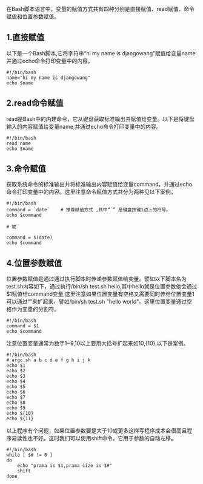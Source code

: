 在Bash脚本语言中，变量的赋值方式共有四种分别是直接赋值、read赋值、命令赋值和位置参数赋值。

## 1.直接赋值

以下是一个Bash脚本,它将字符串“hi my name is djangowang”赋值给变量name并通过echo命令打印变量中的内容。

```
#!/bin/bash
name="hi my name is djangowang"   
echo $name
```

## 2.read命令赋值

read是Bash中的内建命令，它从键盘获取标准输出并赋值给变量。以下是将键盘输入的内容赋值给变量name,并通过echo命令打印变量中的内容。

```
#!/bin/bash
read name  
echo $name
```

## 3.命令赋值

获取系统命令的标准输出并将标准输出内容赋值给变量command，并通过echo命令打印变量中的内容。这里注意命令赋值方式共分为两种见以下案例。

    #!/bin/bash
    command = `date`    # 推荐赋值方式 ,其中“`” 是键盘按键1边上的符号。 
    echo $command

    # 或

    command = $(date)  
    echo $command

## 4.位置参数赋值

位置参数赋值是通过通过执行脚本时传递参数赋值给变量。譬如以下脚本名为test.sh内容如下，通过执行/bin/sh test.sh hello,其中hello就是位置参数他会通过$1赋值给command变量,这里注意如果位置变量有空格又需要同时传给位置变量1可以通过“”来扩起来，譬如/bin/sh test.sh "hello world"。这里位置变量通过空格作为变量的分割符。

```
#!/bin/bash
command = $1
echo $command
```

注意位置变量通常为数字$1-$9,10以上要用大括号扩起来如${10},${10},以下是案例。

```
#!/bin/bash
# argc.sh a b c d e f g h i j k
echo $1
echo $2
echo $3
echo $4
echo $5
echo $6
echo $7
echo $8
echo $9
echo ${10}
echo ${11}
```

以上程序有个问题，如果位置参数要是大于10或更多这样写程序成本会很高且程序易读性也不好，这时我们可以使用shift命令，它用于参数的自动左移。

```
#!/bin/bash
while [ $# != 0 ]
do
    echo "prama is $1,prama size is $#"
    shift
done
```



